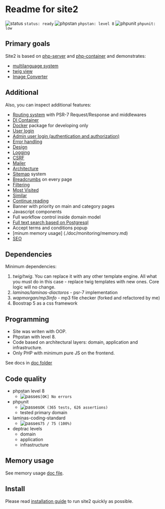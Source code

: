 # Readme for site2

![status](https://placehold.co/15x15/f03c15/f03c15.png) `status: ready`
![phpstan](https://placehold.co/15x15/1589F0/1589F0.png) `phpstan: level 8`
![phpunit](https://placehold.co/15x15/c5f015/c5f015.png) `phpunit: low`

## Primary goals

Site2 is based on [php-server](https://github.com/Romchik38/server) and [php-container](https://github.com/Romchik38/php-container) and demonstrates:

- [multilanguage system](./doc/language/01-readme.md)
- [twig view](./doc/templates/01-readme.md)
- [Image Converter](./doc/Image_Converter/01_readme.md)

## Additional

Also, you can inspect additional features:

- [Routing system](./doc/routing/readme.md) with PSR-7 Request/Response and middlewares
- [DI Container](./doc/bootstrap/Container.md)
- [Docker](./doc/docker/00_readme.md) package for developing only
- [User login](./doc/frontend/login.md)
- [Admin user login (authentication and authorization)](./doc/admin/readme.md)
- [Error handling](./doc/errors/errors.md)
- [Design](./doc/design/01-readme.md)
- [Logging](./doc/logging/readme.md)
- [CSRF](./doc/security/csrf.md)
- [Mailer](./doc/mail/readme.md)
- [Architecture](./doc/architecture/readme.md)
- [Sitemap](./doc/sitemap/readme.md) system
- [Breadcrumbs](./doc/breadcrumbs/readme.md) on every page
- [Filtering](./doc/filtering/readme.md)
- [Most Visited](./doc/most-visited/readme.md)
- [Similar](./doc/similar/readme.md)
- [Continue reading](./doc/continue-reading/readme.md)
- Banner with priority on main and category pages
- Javascript components
- Full workflow control inside domain model
- [Full text search based on Postgresql](./doc/search/readme.md)
- Accept terms and conditions popup
- [minum memory usage] (./doc/monitoring/memory.md)
- [SEO](./doc/seo/readme.md)

## Dependencies

Minimum dependencies:

1. *twig/twig*. You can replace it with any other template engine. All what you must do in this case - replace twig templates with new ones. Core logic will no change.
2. *laminas/laminas-diactoros* - psr-7 implementation
3. *wapmorgan/mp3info* - mp3 file checker (forked and refactored by me)
4. Boostrap 5 as a css framework

## Programming

- Site was writen with OOP.
- Phpstan with level 8.
- Code based on architectural layers: domain, application and infrastructure.
- Only PHP with minimum pure JS on the frontend.

See docs in [doc folder](./doc/)

## Code quality

- phpstan level 8
  - ![passes](https://placehold.co/15x15/0dbc79/0dbc79.png)`[OK] No errors`  
- phpunit
  - ![passes](https://placehold.co/15x15/0dbc79/0dbc79.png)`OK (365 tests, 626 assertions)`
  - tested primary domain
- laminas-coding-standard
  - ![passes](https://placehold.co/15x15/0dbc79/0dbc79.png)`75 / 75 (100%)`
- deptrac levels
  - domain
  - application
  - infrastructure

## Memory usage

See memory usage [doc file](./doc/monitoring/memory.md).

## Install

Please read [installation guide](./doc/install/readme.md) to run site2 quickly as possible.
